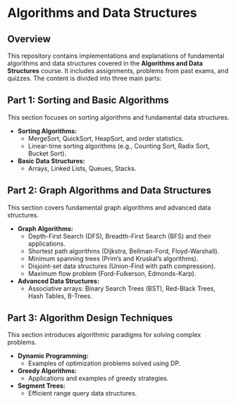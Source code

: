 # Algorithms and Data Structures

## Overview
This repository contains implementations and explanations of fundamental algorithms and data structures covered in the **Algorithms and Data Structures** course. It includes assignments, problems from past exams, and quizzes. The content is divided into three main parts:

## Part 1: Sorting and Basic Algorithms
This section focuses on sorting algorithms and fundamental data structures.

- **Sorting Algorithms:**
  - MergeSort, QuickSort, HeapSort, and order statistics.
  - Linear-time sorting algorithms (e.g., Counting Sort, Radix Sort, Bucket Sort).
- **Basic Data Structures:**
  - Arrays, Linked Lists, Queues, Stacks.

## Part 2: Graph Algorithms and Data Structures
This section covers fundamental graph algorithms and advanced data structures.

- **Graph Algorithms:**
  - Depth-First Search (DFS), Breadth-First Search (BFS) and their applications.
  - Shortest path algorithms (Dijkstra, Bellman-Ford, Floyd-Warshall).
  - Minimum spanning trees (Prim’s and Kruskal’s algorithms).
  - Disjoint-set data structures (Union-Find with path compression).
  - Maximum flow problem (Ford-Fulkerson, Edmonds-Karp).
- **Advanced Data Structures:**
  - Associative arrays: Binary Search Trees (BST), Red-Black Trees, Hash Tables, B-Trees.

## Part 3: Algorithm Design Techniques
This section introduces algorithmic paradigms for solving complex problems.

- **Dynamic Programming:**
  - Examples of optimization problems solved using DP.
- **Greedy Algorithms:**
  - Applications and examples of greedy strategies.
- **Segment Trees:**
  - Efficient range query data structures.
